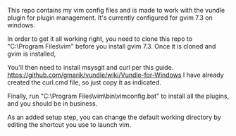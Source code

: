 This repo contains my vim config files and is made to work with the vundle plugin for plugin management. 
It's currently configured for gvim 7.3 on windows.

In order to get it all working right, you need to clone this repo to "C:\Program Files\vim" before you install gvim 7.3.
Once it is cloned and gvim is installed, 

You'll then need to install msysgit and curl per this guide. 
https://github.com/gmarik/vundle/wiki/Vundle-for-Windows
I have already created the curl.cmd file, so just copy it as indicated.

Finally, run "C:\Program Files\vim\bin\vimconfig.bat" to install all the plugins, and you should be in business.

As an added setup step, you can change the default working directory by editing the shortcut you use to launch vim.
